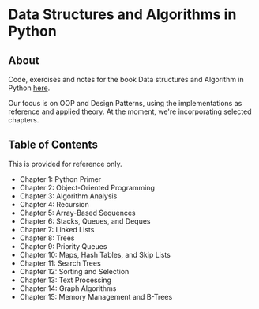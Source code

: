 # Data Structures and Algorithms in Python

## About

Code, exercises and notes for the book Data structures and Algorithm in Python [here](https://www.amazon.com/Structures-Algorithms-Python-Michael-Goodrich/dp/1118290275).

Our focus is on OOP and Design Patterns, using the implementations as reference and applied theory. At the moment, we're incorporating selected chapters.

## Table of Contents

This is provided for reference only.

* Chapter 1: Python Primer
* Chapter 2: Object-Oriented Programming
* Chapter 3: Algorithm Analysis
* Chapter 4: Recursion
* Chapter 5: Array-Based Sequences
* Chapter 6: Stacks, Queues, and Deques
* Chapter 7: Linked Lists
* Chapter 8: Trees
* Chapter 9: Priority Queues
* Chapter 10: Maps, Hash Tables, and Skip Lists
* Chapter 11: Search Trees
* Chapter 12: Sorting and Selection
* Chapter 13: Text Processing
* Chapter 14: Graph Algorithms
* Chapter 15: Memory Management and B-Trees